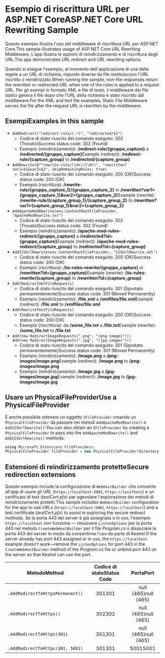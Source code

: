 # <a name="aspnet-core-url-rewriting-sample"></a><span data-ttu-id="6c7b8-101">Esempio di riscrittura URL per ASP.NET Core</span><span class="sxs-lookup"><span data-stu-id="6c7b8-101">ASP.NET Core URL Rewriting Sample</span></span>

<span data-ttu-id="6c7b8-102">Questo esempio illustra l'uso del middleware di riscrittura URL per ASP.NET Core.</span><span class="sxs-lookup"><span data-stu-id="6c7b8-102">This sample illustrates usage of ASP.NET Core URL Rewriting Middleware.</span></span> <span data-ttu-id="6c7b8-103">L'app illustra le opzioni di reindirizzamento e di riscrittura degli URL.</span><span class="sxs-lookup"><span data-stu-id="6c7b8-103">The app demonstrates URL redirect and URL rewriting options.</span></span>

<span data-ttu-id="6c7b8-104">Quando si esegue l'esempio, al momento dell'applicazione di una delle regole a un URL di richiesta, risposte diverse da file restituiscono l'URL riscritto o reindirizzato.</span><span class="sxs-lookup"><span data-stu-id="6c7b8-104">When running the sample, non-file responses return the rewritten or redirected URL when one of the rules is applied to a request URL.</span></span> <span data-ttu-id="6c7b8-105">Per gli esempi in formato XML e file di testo, il middleware dei file statici genera il file dopo che l'URL della richiesta è stato riscritto dal middleware.</span><span class="sxs-lookup"><span data-stu-id="6c7b8-105">For the XML and text file examples, Static File Middleware serves the file after the request URL is rewritten by the middleware.</span></span>

## <a name="examples-in-this-sample"></a><span data-ttu-id="6c7b8-106">Esempi</span><span class="sxs-lookup"><span data-stu-id="6c7b8-106">Examples in this sample</span></span>

* `AddRedirect("redirect-rule/(.*)", "redirected/$1")`
  - <span data-ttu-id="6c7b8-107">Codice di stato riuscito del comando eseguito: 302 (Trovato)</span><span class="sxs-lookup"><span data-stu-id="6c7b8-107">Success status code: 302 (Found)</span></span>
  - <span data-ttu-id="6c7b8-108">Esempio (reindirizzamento): **/redirect-rule/{gruppo_capture}** a **/redirected/{gruppo_capture}**</span><span class="sxs-lookup"><span data-stu-id="6c7b8-108">Example (redirect): **/redirect-rule/{capture_group}** to **/redirected/{capture_group}**</span></span>
* `AddRewrite(@"^rewrite-rule/(\d+)/(\d+)", "rewritten?var1=$1&var2=$2", skipRemainingRules: true)`
  - <span data-ttu-id="6c7b8-109">Codice di stato riuscito del comando eseguito: 200 (OK)</span><span class="sxs-lookup"><span data-stu-id="6c7b8-109">Success status code: 200 (OK)</span></span>
  - <span data-ttu-id="6c7b8-110">Esempio (riscrittura): **/rewrite-rule/{gruppo_capture_1}/{gruppo_capture_2}** in **/rewritten?var1={gruppo_capture_1}&var2={gruppo_capture_2}**</span><span class="sxs-lookup"><span data-stu-id="6c7b8-110">Example (rewrite): **/rewrite-rule/{capture_group_1}/{capture_group_2}** to **/rewritten?var1={capture_group_1}&var2={capture_group_2}**</span></span>
* `AddApacheModRewrite(env.ContentRootFileProvider, "ApacheModRewrite.txt")`
  - <span data-ttu-id="6c7b8-111">Codice di stato riuscito del comando eseguito: 302 (Trovato)</span><span class="sxs-lookup"><span data-stu-id="6c7b8-111">Success status code: 302 (Found)</span></span>
  - <span data-ttu-id="6c7b8-112">Esempio (reindirizzamento): **/apache-mod-rules-redirect/{gruppo_capture}** a **/redirected?id={gruppo_capture}**</span><span class="sxs-lookup"><span data-stu-id="6c7b8-112">Example (redirect): **/apache-mod-rules-redirect/{capture_group}** to **/redirected?id={capture_group}**</span></span>
* `AddIISUrlRewrite(env.ContentRootFileProvider, "IISUrlRewrite.xml")`
  - <span data-ttu-id="6c7b8-113">Codice di stato riuscito del comando eseguito: 200 (OK)</span><span class="sxs-lookup"><span data-stu-id="6c7b8-113">Success status code: 200 (OK)</span></span>
  - <span data-ttu-id="6c7b8-114">Esempio (riscrittura): **/iis-rules-rewrite/{gruppo_capture}** in **/rewritten?id={gruppo_capture}**</span><span class="sxs-lookup"><span data-stu-id="6c7b8-114">Example (rewrite): **/iis-rules-rewrite/{capture_group}** to **/rewritten?id={capture_group}**</span></span>
* `Add(RedirectXmlFileRequests)`
  - <span data-ttu-id="6c7b8-115">Codice di stato riuscito del comando eseguito: 301 (Spostato permanentemente)</span><span class="sxs-lookup"><span data-stu-id="6c7b8-115">Success status code: 301 (Moved Permanently)</span></span>
  - <span data-ttu-id="6c7b8-116">Esempio (reindirizzamento): **/file.xml** a **/xmlfiles/file.xml**</span><span class="sxs-lookup"><span data-stu-id="6c7b8-116">Example (redirect): **/file.xml** to **/xmlfiles/file.xml**</span></span>
* `Add(RewriteTextFileRequests)`
  - <span data-ttu-id="6c7b8-117">Codice di stato riuscito del comando eseguito: 200 (OK)</span><span class="sxs-lookup"><span data-stu-id="6c7b8-117">Success status code: 200 (OK)</span></span>
  - <span data-ttu-id="6c7b8-118">Esempio (riscrittura): da **/some_file.txt** a **/file.txt**</span><span class="sxs-lookup"><span data-stu-id="6c7b8-118">Example (rewrite): **/some_file.txt** to **/file.txt**</span></span>
* `Add(new RedirectImageRequests(".png", "/png-images")))`<br>`Add(new RedirectImageRequests(".jpg", "/jpg-images")))`
  - <span data-ttu-id="6c7b8-119">Codice di stato riuscito del comando eseguito: 301 (Spostato permanentemente)</span><span class="sxs-lookup"><span data-stu-id="6c7b8-119">Success status code: 301 (Moved Permanently)</span></span>
  - <span data-ttu-id="6c7b8-120">Esempio (reindirizzamento): **/image.png** a **/png-images/image.png**</span><span class="sxs-lookup"><span data-stu-id="6c7b8-120">Example (redirect): **/image.png** to **/png-images/image.png**</span></span>
  - <span data-ttu-id="6c7b8-121">Esempio (reindirizzamento): **/image.jpg** a **/jpg-images/image.jpg**</span><span class="sxs-lookup"><span data-stu-id="6c7b8-121">Example (redirect): **/image.jpg** to **/jpg-images/image.jpg**</span></span>

## <a name="use-a-physicalfileprovider"></a><span data-ttu-id="6c7b8-122">Usare un PhysicalFileProvider</span><span class="sxs-lookup"><span data-stu-id="6c7b8-122">Use a PhysicalFileProvider</span></span>

<span data-ttu-id="6c7b8-123">È anche possibile ottenere un oggetto `IFileProvider` creando un `PhysicalFileProvider` da passare nei metodi `AddApacheModRewrite()` e `AddIISUrlRewrite()`:</span><span class="sxs-lookup"><span data-stu-id="6c7b8-123">You can also obtain an `IFileProvider` by creating a `PhysicalFileProvider` to pass into the `AddApacheModRewrite()` and `AddIISUrlRewrite()` methods:</span></span>

```csharp
using Microsoft.Extensions.FileProviders;
PhysicalFileProvider fileProvider = new PhysicalFileProvider(Directory.GetCurrentDirectory());
```

## <a name="secure-redirection-extensions"></a><span data-ttu-id="6c7b8-124">Estensioni di reindirizzamento protette</span><span class="sxs-lookup"><span data-stu-id="6c7b8-124">Secure redirection extensions</span></span>

<span data-ttu-id="6c7b8-125">Questo esempio include la configurazione di `WebHostBuilder` che consente all'app di usare gli URL (`https://localhost:5001`, `https://localhost`) e un certificato di test (*testCert.pfx*) per agevolare l'esplorazione dei metodi di reindirizzamento protetti.</span><span class="sxs-lookup"><span data-stu-id="6c7b8-125">This sample includes `WebHostBuilder` configuration for the app to use URLs (`https://localhost:5001`, `https://localhost`) and a test certificate (*testCert.pfx*) to assist in exploring the secure redirect methods.</span></span> <span data-ttu-id="6c7b8-126">Se la porta 443 del server è già assegnata o in uso, l'esempio `https://localhost` non funziona &mdash; rimuovere `ListenOptions` per la porta 443 nel metodo `CreateWebHostBuilder` per il file *Program.cs* o dissociare la porta 443 del server in modo da consentirne l'uso da parte di Kestrel.</span><span class="sxs-lookup"><span data-stu-id="6c7b8-126">If the server already has port 443 assigned or in use, the `https://localhost` example doesn't work&mdash;remove the `ListenOptions` for port 443 in the `CreateWebHostBuilder` method of the *Program.cs* file or unbind port 443 on the server so that Kestrel can use the port.</span></span>

| <span data-ttu-id="6c7b8-127">Metodo</span><span class="sxs-lookup"><span data-stu-id="6c7b8-127">Method</span></span>                           | <span data-ttu-id="6c7b8-128">Codice di stato</span><span class="sxs-lookup"><span data-stu-id="6c7b8-128">Status Code</span></span> |    <span data-ttu-id="6c7b8-129">Porta</span><span class="sxs-lookup"><span data-stu-id="6c7b8-129">Port</span></span>    |
| -------------------------------- | :---------: | :--------: |
| `.AddRedirectToHttpsPermanent()` |     <span data-ttu-id="6c7b8-130">301</span><span class="sxs-lookup"><span data-stu-id="6c7b8-130">301</span></span>     | <span data-ttu-id="6c7b8-131">null (465)</span><span class="sxs-lookup"><span data-stu-id="6c7b8-131">null (465)</span></span> |
| `.AddRedirectToHttps()`          |     <span data-ttu-id="6c7b8-132">302</span><span class="sxs-lookup"><span data-stu-id="6c7b8-132">302</span></span>     | <span data-ttu-id="6c7b8-133">null (465)</span><span class="sxs-lookup"><span data-stu-id="6c7b8-133">null (465)</span></span> |
| `.AddRedirectToHttps(301)`       |     <span data-ttu-id="6c7b8-134">301</span><span class="sxs-lookup"><span data-stu-id="6c7b8-134">301</span></span>     | <span data-ttu-id="6c7b8-135">null (465)</span><span class="sxs-lookup"><span data-stu-id="6c7b8-135">null (465)</span></span> |
| `.AddRedirectToHttps(301, 5001)` |     <span data-ttu-id="6c7b8-136">301</span><span class="sxs-lookup"><span data-stu-id="6c7b8-136">301</span></span>     |    <span data-ttu-id="6c7b8-137">5001</span><span class="sxs-lookup"><span data-stu-id="6c7b8-137">5001</span></span>    |
